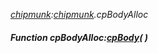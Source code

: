 _[chipmunk](../../modules/chipmunk/chipmunk-module.md):[chipmunk](../../modules/chipmunk/chipmunk-module.md).cpBodyAlloc_
##### Function cpBodyAlloc:[cpBody](../../modules/chipmunk/chipmunk-cpbody.md)(  )
